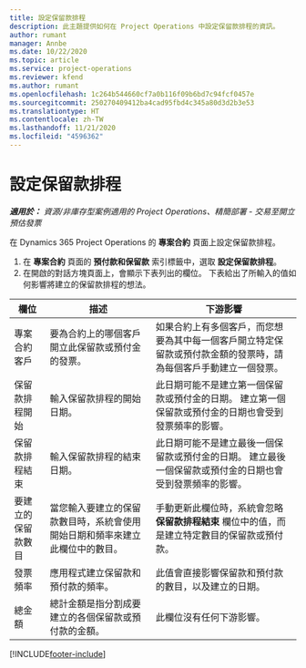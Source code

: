 ```yaml
---
title: 設定保留款排程
description: 此主題提供如何在 Project Operations 中設定保留款排程的資訊。
author: rumant
manager: Annbe
ms.date: 10/22/2020
ms.topic: article
ms.service: project-operations
ms.reviewer: kfend
ms.author: rumant
ms.openlocfilehash: 1c264b544660cf7a0b116f09b6bd7c94fcf0457e
ms.sourcegitcommit: 250270409412ba4cad95fbd4c345a80d3d2b3e53
ms.translationtype: HT
ms.contentlocale: zh-TW
ms.lasthandoff: 11/21/2020
ms.locfileid: "4596362"
---
```

# <a name="set-up-a-retainer-schedule"></a>設定保留款排程

_**適用於：** 資源/非庫存型案例適用的 Project Operations、精簡部署 - 交易至開立預估發票_

在 Dynamics 365 Project Operations 的 **專案合約** 頁面上設定保留款排程。

1. 在 **專案合約** 頁面的 **預付款和保留款** 索引標籤中，選取 **設定保留款排程**。
2. 在開啟的對話方塊頁面上，會顯示下表列出的欄位。 下表給出了所輸入的值如何影響將建立的保留款排程的想法。

| 欄位 | 描述 | 下游影響 |
| --- | --- | --- |
| 專案合約客戶 | 要為合約上的哪個客戶開立此保留款或預付金的發票。 | 如果合約上有多個客戶，而您想要為其中每一個客戶開立特定保留款或預付款金額的發票時，請為每個客戶手動建立一個發票。 |
| 保留款排程開始 | 輸入保留款排程的開始日期。 | 此日期可能不是建立第一個保留款或預付金的日期。 建立第一個保留款或預付金的日期也會受到發票頻率的影響。 |
| 保留款排程結束 | 輸入保留款排程的結束日期。 | 此日期可能不是建立最後一個保留款或預付金的日期。 建立最後一個保留款或預付金的日期也會受到發票頻率的影響。 |
| 要建立的保留款數目 | 當您輸入要建立的保留款數目時，系統會使用開始日期和頻率來建立此欄位中的數目。 | 手動更新此欄位時，系統會忽略 **保留款排程結束** 欄位中的值，而是建立特定數目的保留款或預付款。 |
| 發票頻率 | 應用程式建立保留款和預付款的頻率。 | 此值會直接影響保留款和預付款的數目，以及建立的日期。 |
| 總金額 | 總計金額是指分割成要建立的各個保留款或預付款的金額。 | 此欄位沒有任何下游影響。 |


[!INCLUDE[footer-include](../../includes/footer-banner.md)]
